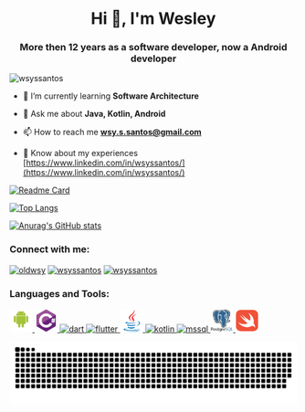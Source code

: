 <h1 align="center">Hi 👋, I'm Wesley</h1>
<h3 align="center">More then 12 years as a software developer, now a Android developer</h3>

<p align="left"> <img src="https://komarev.com/ghpvc/?username=wsyssantos&label=Profile%20views&color=0e75b6&style=flat" alt="wsyssantos" /> </p>

- 🌱 I’m currently learning **Software Architecture**

- 💬 Ask me about **Java, Kotlin, Android**

- 📫 How to reach me **wsy.s.santos@gmail.com**

- 📄 Know about my experiences [https://www.linkedin.com/in/wsyssantos/](https://www.linkedin.com/in/wsyssantos/)

[![Readme Card](https://github-readme-stats.vercel.app/api/pin/?username=wsyssantos&repo=wsyssantos)](https://github.com/wsyssantos/github-readme-stats)

[![Top Langs](https://github-readme-stats.vercel.app/api/top-langs/?username=wsyssantos&theme=dracula&exclude_repo=github-readme-stats,wsyssantos.github.io)](https://github.com/wsyssantos/github-readme-stats)

[![Anurag's GitHub stats](https://github-readme-stats.vercel.app/api?username=wsyssantos&show_icons=true&theme=dracula)](https://github.com/wsyssantos/github-readme-stats)

<h3 align="left">Connect with me:</h3>
<p align="left">
<a href="https://twitter.com/oldwsy" target="blank"><img align="center" src="https://raw.githubusercontent.com/rahuldkjain/github-profile-readme-generator/master/src/images/icons/Social/twitter.svg" alt="oldwsy" height="30" width="40" /></a>
<a href="https://linkedin.com/in/wsyssantos" target="blank"><img align="center" src="https://raw.githubusercontent.com/rahuldkjain/github-profile-readme-generator/master/src/images/icons/Social/linked-in-alt.svg" alt="wsyssantos" height="30" width="40" /></a>
<a href="https://instagram.com/wsyssantos" target="blank"><img align="center" src="https://raw.githubusercontent.com/rahuldkjain/github-profile-readme-generator/master/src/images/icons/Social/instagram.svg" alt="wsyssantos" height="30" width="40" /></a>
</p>

<h3 align="left">Languages and Tools:</h3>
<p align="left"> <a href="https://developer.android.com" target="_blank"> <img src="https://raw.githubusercontent.com/devicons/devicon/master/icons/android/android-original-wordmark.svg" alt="android" width="40" height="40"/> </a> <a href="https://www.w3schools.com/cs/" target="_blank"> <img src="https://raw.githubusercontent.com/devicons/devicon/master/icons/csharp/csharp-original.svg" alt="csharp" width="40" height="40"/> </a> <a href="https://dart.dev" target="_blank"> <img src="https://www.vectorlogo.zone/logos/dartlang/dartlang-icon.svg" alt="dart" width="40" height="40"/> </a> <a href="https://flutter.dev" target="_blank"> <img src="https://www.vectorlogo.zone/logos/flutterio/flutterio-icon.svg" alt="flutter" width="40" height="40"/> </a> <a href="https://www.java.com" target="_blank"> <img src="https://raw.githubusercontent.com/devicons/devicon/master/icons/java/java-original.svg" alt="java" width="40" height="40"/> </a> <a href="https://kotlinlang.org" target="_blank"> <img src="https://www.vectorlogo.zone/logos/kotlinlang/kotlinlang-icon.svg" alt="kotlin" width="40" height="40"/> </a> <a href="https://www.microsoft.com/en-us/sql-server" target="_blank"> <img src="https://www.svgrepo.com/show/303229/microsoft-sql-server-logo.svg" alt="mssql" width="40" height="40"/> </a> <a href="https://www.postgresql.org" target="_blank"> <img src="https://raw.githubusercontent.com/devicons/devicon/master/icons/postgresql/postgresql-original-wordmark.svg" alt="postgresql" width="40" height="40"/> </a> <a href="https://developer.apple.com/swift/" target="_blank"> <img src="https://raw.githubusercontent.com/devicons/devicon/master/icons/swift/swift-original.svg" alt="swift" width="40" height="40"/> </a> </p>

![github contribution grid snake animation](https://raw.githubusercontent.com/wsyssantos/wsyssantos/output/github-contribution-grid-snake.svg)

